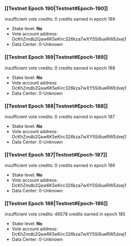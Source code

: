 ### [[Testnet Epoch 190|Testnet#Epoch-190]]
insufficient vote credits: 0 credits earned in epoch 189
* Stake level: **No** 
* Vote account address: DcKhZmdb2Qaw6K5eKirc326kza7wXY5Si6ueRWEdxej1
* Data Center: 0-Unknown
### [[Testnet Epoch 189|Testnet#Epoch-189]]
insufficient vote credits: 0 credits earned in epoch 188
* Stake level: **No** 
* Vote account address: DcKhZmdb2Qaw6K5eKirc326kza7wXY5Si6ueRWEdxej1
* Data Center: 0-Unknown
### [[Testnet Epoch 188|Testnet#Epoch-188]]
insufficient vote credits: 0 credits earned in epoch 187
* Stake level: **No** 
* Vote account address: DcKhZmdb2Qaw6K5eKirc326kza7wXY5Si6ueRWEdxej1
* Data Center: 0-Unknown
### [[Testnet Epoch 187|Testnet#Epoch-187]]
insufficient vote credits: 0 credits earned in epoch 186
* Stake level: **No** 
* Vote account address: DcKhZmdb2Qaw6K5eKirc326kza7wXY5Si6ueRWEdxej1
* Data Center: 0-Unknown
### [[Testnet Epoch 186|Testnet#Epoch-186]]
insufficient vote credits: 46578 credits earned in epoch 185
* Stake level: **No** 
* Vote account address: DcKhZmdb2Qaw6K5eKirc326kza7wXY5Si6ueRWEdxej1
* Data Center: 0-Unknown